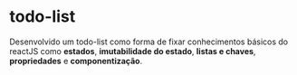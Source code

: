 # todo-list

Desenvolvido um todo-list como forma de fixar conhecimentos básicos do reactJS como **estados**, **imutabilidade do estado**, **listas e chaves**, **propriedades** e **componentização**.
